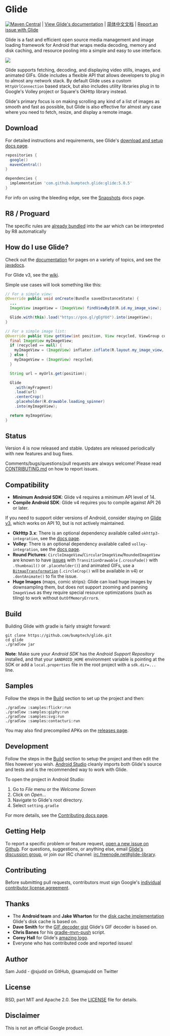 Glide
=====

[![Maven Central](https://maven-badges.herokuapp.com/maven-central/com.github.bumptech.glide/glide/badge.svg)](https://maven-badges.herokuapp.com/maven-central/com.github.bumptech.glide/glide)
| [View Glide's documentation][20] | [简体中文文档][22] | [Report an issue with Glide][5]

Glide is a fast and efficient open source media management and image loading framework for Android that wraps media
decoding, memory and disk caching, and resource pooling into a simple and easy to use interface.

![](static/glide_logo.png)

Glide supports fetching, decoding, and displaying video stills, images, and animated GIFs. Glide includes a flexible API
that allows developers to plug in to almost any network stack. By default Glide uses a custom `HttpUrlConnection` based
stack, but also includes utility libraries plug in to Google's Volley project or Square's OkHttp library instead.

Glide's primary focus is on making scrolling any kind of a list of images as smooth and fast as possible, but Glide is
also effective for almost any case where you need to fetch, resize, and display a remote image.

Download
--------
For detailed instructions and requirements, see Glide's [download and setup docs page][28].

```gradle
repositories {
  google()
  mavenCentral()
}

dependencies {
  implementation 'com.github.bumptech.glide:glide:5.0.5'
}
```

For info on using the bleeding edge, see the [Snapshots][17] docs page.

R8 / Proguard
--------
The specific rules are [already bundled](library/proguard-rules.txt) into the aar which can be interpreted by R8 automatically

How do I use Glide?
-------------------
Check out the [documentation][20] for pages on a variety of topics, and see the [javadocs][3].

For Glide v3, see the [wiki][2].

Simple use cases will look something like this:

```java
// For a simple view:
@Override public void onCreate(Bundle savedInstanceState) {
  ...
  ImageView imageView = (ImageView) findViewById(R.id.my_image_view);

  Glide.with(this).load("https://goo.gl/gEgYUd").into(imageView);
}

// For a simple image list:
@Override public View getView(int position, View recycled, ViewGroup container) {
  final ImageView myImageView;
  if (recycled == null) {
    myImageView = (ImageView) inflater.inflate(R.layout.my_image_view, container, false);
  } else {
    myImageView = (ImageView) recycled;
  }

  String url = myUrls.get(position);

  Glide
    .with(myFragment)
    .load(url)
    .centerCrop()
    .placeholder(R.drawable.loading_spinner)
    .into(myImageView);

  return myImageView;
}
```

Status
------
Version 4 is now released and stable. Updates are released periodically with new features and bug fixes.

Comments/bugs/questions/pull requests are always welcome! Please read [CONTRIBUTING.md][5] on how to report issues.

Compatibility
-------------

 * **Minimum Android SDK**: Glide v4 requires a minimum API level of 14.
 * **Compile Android SDK**: Glide v4 requires you to compile against API 26 or later.

 If you need to support older versions of Android, consider staying on [Glide v3][14], which works on API 10, but is not actively maintained.

 * **OkHttp 3.x**: There is an optional dependency available called `okhttp3-integration`, see the [docs page][23].
 * **Volley**: There is an optional dependency available called `volley-integration`, see the [docs page][24].
 * **Round Pictures**: `CircleImageView`/`CircularImageView`/`RoundedImageView` are known to have [issues][18] with `TransitionDrawable` (`.crossFade()` with `.thumbnail()` or `.placeholder()`) and animated GIFs, use a [`BitmapTransformation`][19] (`.circleCrop()` will be available in v4) or `.dontAnimate()` to fix the issue.
 * **Huge Images** (maps, comic strips): Glide can load huge images by downsampling them, but does not support zooming and panning `ImageView`s as they require special resource optimizations (such as tiling) to work without `OutOfMemoryError`s.

Build
-----
Building Glide with gradle is fairly straight forward:

```shell
git clone https://github.com/bumptech/glide.git
cd glide
./gradlew jar
```

**Note**: Make sure your *Android SDK* has the *Android Support Repository* installed, and that your `$ANDROID_HOME` environment
variable is pointing at the SDK or add a `local.properties` file in the root project with a `sdk.dir=...` line.

Samples
-------
Follow the steps in the [Build](#build) section to set up the project and then:

```shell
./gradlew :samples:flickr:run
./gradlew :samples:giphy:run
./gradlew :samples:svg:run
./gradlew :samples:contacturi:run
```
You may also find precompiled APKs on the [releases page][1].

Development
-----------
Follow the steps in the [Build](#build) section to setup the project and then edit the files however you wish.
[Android Studio][26] cleanly imports both Glide's source and tests and is the recommended way to work with Glide.

To open the project in Android Studio:

1. Go to *File* menu or the *Welcome Screen*
2. Click on *Open...*
3. Navigate to Glide's root directory.
4. Select `setting.gradle`

For more details, see the [Contributing docs page][27].

Getting Help
------------
To report a specific problem or feature request, [open a new issue on Github][5]. For questions, suggestions, or
anything else, email [Glide's discussion group][6], or join our IRC channel: [irc.freenode.net#glide-library][13].

Contributing
------------
Before submitting pull requests, contributors must sign Google's [individual contributor license agreement][7].

Thanks
------
* The **Android team** and **Jake Wharton** for the [disk cache implementation][8] Glide's disk cache is based on.
* **Dave Smith** for the [GIF decoder gist][9] Glide's GIF decoder is based on.
* **Chris Banes** for his [gradle-mvn-push][10] script.
* **Corey Hall** for Glide's [amazing logo][11].
* Everyone who has contributed code and reported issues!

Author
------
Sam Judd - @sjudd on GitHub, @samajudd on Twitter

License
-------
BSD, part MIT and Apache 2.0. See the [LICENSE][16] file for details.

Disclaimer
---------
This is not an official Google product.

[1]: https://github.com/bumptech/glide/releases
[2]: https://github.com/bumptech/glide/wiki
[3]: https://bumptech.github.io/glide/ref/javadocs.html
[4]: https://www.jetbrains.com/idea/download/
[5]: https://github.com/bumptech/glide/blob/master/CONTRIBUTING.md
[6]: https://groups.google.com/forum/#!forum/glidelibrary
[7]: https://developers.google.com/open-source/cla/individual
[8]: https://github.com/JakeWharton/DiskLruCache
[9]: https://gist.github.com/devunwired/4479231
[10]: https://github.com/chrisbanes/gradle-mvn-push
[11]: static/glide_logo.png
[12]: https://github.com/bumptech/glide/wiki/Integration-Libraries
[13]: http://webchat.freenode.net/?channels=glide-library
[14]: https://github.com/bumptech/glide/tree/3.0
[15]: https://github.com/bumptech/glide/tree/master
[16]: https://github.com/bumptech/glide/blob/master/LICENSE
[17]: http://bumptech.github.io/glide/dev/snapshots.html
[18]: https://github.com/bumptech/glide/issues?q=is%3Aissue+CircleImageView+OR+CircularImageView+OR+RoundedImageView
[19]: https://github.com/wasabeef/glide-transformations
[20]: https://bumptech.github.io/glide/
[22]: https://muyangmin.github.io/glide-docs-cn/
[23]: http://bumptech.github.io/glide/int/okhttp3.html
[24]: http://bumptech.github.io/glide/int/volley.html
[25]: http://bumptech.github.io/glide/doc/download-setup.html#proguard
[26]: https://developer.android.com/studio/index.html
[27]: http://bumptech.github.io/glide/dev/contributing.html
[28]: http://bumptech.github.io/glide/doc/download-setup.html
